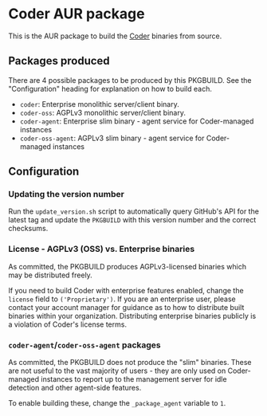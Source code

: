 # Coder AUR package

This is the AUR package to build the [Coder](https://coder.com/) binaries from source.

## Packages produced

There are 4 possible packages to be produced by this PKGBUILD. See the "Configuration" heading for explanation on how to build each.

* `coder`: Enterprise monolithic server/client binary.
* `coder-oss`: AGPLv3 monolithic server/client binary.
* `coder-agent`: Enterprise slim binary - agent service for Coder-managed instances
* `coder-oss-agent`: AGPLv3 slim binary - agent service for Coder-managed instances

## Configuration

### Updating the version number

Run the `update_version.sh` script to automatically query GitHub's API for the latest tag and update the `PKGBUILD` with this version number and the correct checksums.

### License - AGPLv3 (OSS) vs. Enterprise binaries

As committed, the PKGBUILD produces AGPLv3-licensed binaries which may be distributed freely.

If you need to build Coder with enterprise features enabled, change the `license` field to `('Proprietary')`. If you are an enterprise user, please contact your account manager for guidance as to how to distribute built binaries within your organization. Distributing enterprise binaries publicly is a violation of Coder's license terms.

### `coder-agent`/`coder-oss-agent` packages

As committed, the PKGBUILD does not produce the "slim" binaries. These are not useful to the vast majority of users - they are only used on Coder-managed instances to report up to the management server for idle detection and other agent-side features.

To enable building these, change the `_package_agent` variable to `1`.

